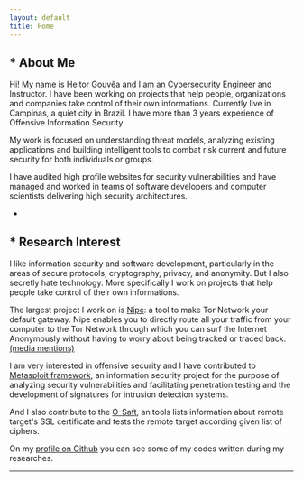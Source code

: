 ```yaml
---
layout: default
title: Home
---
```


## * About Me

Hi! My name is Heitor Gouvêa and I am an Cybersecurity Engineer and Instructor.
I have been working on projects that help people, organizations and companies take control of their own informations. Currently live in
Campinas, a quiet city in Brazil. I have more than 3 years experience of Offensive Information Security.

My work is focused on understanding threat models, analyzing existing
applications and building intelligent tools to combat risk current and future security for both individuals or groups.

I have audited high profile websites for security vulnerabilities and have
managed and worked in teams of software developers and computer scientists
delivering high security architectures.

-

## * Research Interest

I like information security and software development, particularly in the areas of secure protocols, cryptography, privacy, and anonymity.
But I also secretly hate technology. More specifically I work on projects that help people take control of their own informations.

The largest project I work on is [Nipe](https://github.com/GouveaHeitor/nipe): a tool to make Tor Network your default gateway.
Nipe enables you to directly route all your traffic from your computer to the Tor Network through which you can surf the Internet Anonymously without having to worry
about being tracked or traced back. [(media mentions)](https://heitorgouvea.me/nipe/#/?id=community-publications)

I am very interested in offensive security and I have contributed to [Metasploit framework](https://github.com/rapid7/metasploit-framework), an information security project for the purpose
of analyzing security vulnerabilities and facilitating penetration testing and the development of signatures for intrusion detection systems.

And I also contribute to the [O-Saft](https://github.com/OWASP/O-Saft), an tools lists  information about remote target's  SSL  certificate and tests the remote target
according given list of ciphers.

On my [profile on Github](https://github.com/GouveaHeitor) you can see some of my codes written during my researches.

---
